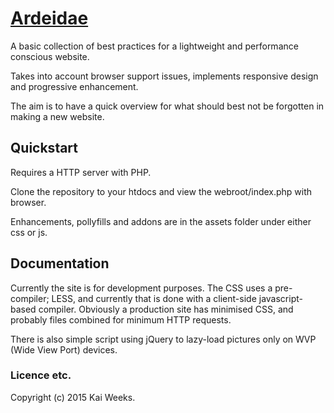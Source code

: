 # [Ardeidae](http://.com)

A basic collection of best practices for a lightweight and performance conscious website.

Takes into account browser support issues, implements responsive design and progressive enhancement.

The aim is to have a quick overview for what should best not be forgotten in making a new website.



## Quickstart

Requires a HTTP server with PHP.


Clone the repository to your htdocs and view the webroot/index.php with browser.


Enhancements, pollyfills and addons are in the assets folder under either css or js.


## Documentation

Currently the site is for development purposes. The CSS uses a pre-compiler; LESS, and currently that is done with a client-side javascript-based compiler. Obviously a production site has minimised CSS, and probably files combined for minimum HTTP requests.


There is also simple script using jQuery to lazy-load pictures only on WVP (Wide View Port) devices.


### Licence etc.

Copyright (c) 2015 Kai Weeks.
